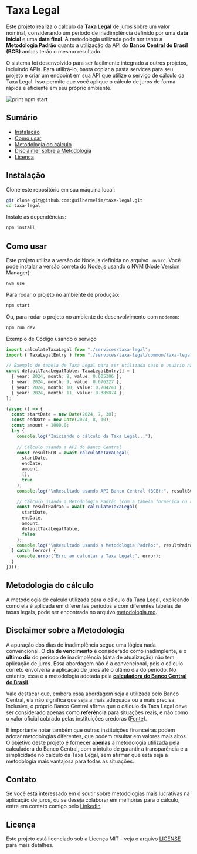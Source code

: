 # Taxa Legal

Este projeto realiza o cálculo da **Taxa Legal** de juros sobre um valor nominal, considerando um período de inadimplência definido por uma **data inicial** e uma **data final**. A metodologia utilizada pode ser tanto a **Metodologia Padrão** quanto a utilização da API do **Banco Central do Brasil (BCB)** ambas terão o mesmo resultado.

O sistema foi desenvolvido para ser facilmente integrado a outros projetos, incluindo APIs. Para utilizá-lo, basta copiar a pasta services para seu projeto e criar um endpoint em sua API que utilize o serviço de cálculo da Taxa Legal. Isso permite que você aplique o cálculo de juros de forma rápida e eficiente em seu próprio ambiente.

![print npm start](./docs/npm-start.gif)

## Sumário

- [Instalação](#instalação)
- [Como usar](#como-usar)
- [Metodologia do cálculo](#metodologia-do-cálculo)
- [Disclaimer sobre a Metodologia](#disclaimer-sobre-a-metodologia)
- [Licença](#licença)

## Instalação

Clone este repositório em sua máquina local:

```bash
git clone git@github.com:guilhermelim/taxa-legal.git
cd taxa-legal
```

Instale as dependências:

```bash
npm install
```

## Como usar

Este projeto utiliza a versão do Node.js definida no arquivo `.nvmrc`. Você pode instalar a versão correta do Node.js usando o NVM (Node Version Manager):

```bash
nvm use
```

Para rodar o projeto no ambiente de produção:

```bash
npm start
```

Ou, para rodar o projeto no ambiente de desenvolvimento com `nodemon`:

```bash
npm run dev
```

 Exemplo de Código usando o serviço

```ts
import calculateTaxaLegal from "./services/taxa-legal";
import { TaxaLegalEntry } from "./services/taxa-legal/common/taxa-legal-table";

// Exemplo de tabela de Taxa Legal para ser utilizada caso o usuário não forneça uma tabela personalizada
const defaultTaxaLegalTable: TaxaLegalEntry[] = [
  { year: 2024, month: 8, value: 0.605306 },
  { year: 2024, month: 9, value: 0.676227 },
  { year: 2024, month: 10, value: 0.704241 },
  { year: 2024, month: 11, value: 0.385874 },
];

(async () => {
  const startDate = new Date(2024, 7, 30);
  const endDate = new Date(2024, 8, 10);
  const amount = 1000.0;
  try {
    console.log("Iniciando o cálculo da Taxa Legal...");
    
    // Cálculo usando a API do Banco Central
    const resultBCB = await calculateTaxaLegal(
      startDate,
      endDate,
      amount,
      [],
      true
    );
    console.log("\nResultado usando API Banco Central (BCB):", resultBCB);

    // Cálculo usando a Metodologia Padrão (com a tabela fornecida ou a padrão)
    const resultPadrao = await calculateTaxaLegal(
      startDate,
      endDate,
      amount,
      defaultTaxaLegalTable,
      false
    );
    console.log("\nResultado usando a Metodologia Padrão:", resultPadrao);
  } catch (error) {
    console.error("Erro ao calcular a Taxa Legal:", error);
  }
})();
```

## Metodologia do cálculo

A metodologia de cálculo utilizada para o cálculo da Taxa Legal, explicando como ela é aplicada em diferentes períodos e com diferentes tabelas de taxas legais, pode ser encontrada no arquivo [metodologia.md](./docs/metodologia.md).

## Disclaimer sobre a Metodologia

A apuração dos dias de inadimplência segue uma lógica nada convencional. O **dia de vencimento** é considerado como inadimplente, e o **último dia** do período de inadimplência (data de atualização) não tem aplicação de juros. Essa abordagem não é a convencional, pois o cálculo correto envolveria a aplicação de juros até o último dia do período. No entanto, essa é a metodologia adotada pela [**calculadora do Banco Central do Brasil**](https://www3.bcb.gov.br/CALCIDADAO/publico/exibirFormCorrecaoValores.do?method=exibirFormCorrecaoValores&aba=6).

Vale destacar que, embora essa abordagem seja a utilizada pelo Banco Central, ela não significa que seja a mais adequada ou a mais precisa. Inclusive, o próprio Banco Central afirma que o cálculo da Taxa Legal deve ser considerado apenas como **referência** para situações reais, e não como o valor oficial cobrado pelas instituições credoras ([Fonte](https://www.bcb.gov.br/detalhenoticia/20356/noticia)).

É importante notar também que outras instituições financeiras podem adotar metodologias diferentes, que podem resultar em valores mais altos. O objetivo deste projeto é fornecer **apenas** a metodologia utilizada pela calculadora do Banco Central, com o intuito de garantir a transparência e a simplicidade no cálculo da Taxa Legal, sem afirmar que esta seja a metodologia mais vantajosa para todas as situações.

## Contato

Se você está interessado em discutir sobre metodologias mais lucrativas na aplicação de juros, ou se deseja colaborar em melhorias para o cálculo, entre em contato comigo pelo [LinkedIn](https://www.linkedin.com/in/guilherme-lim/).

## Licença

Este projeto está licenciado sob a Licença MIT - veja o arquivo [LICENSE](LICENSE) para mais detalhes.
